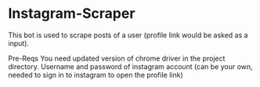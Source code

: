 # Instagram-Scraper

This bot is used to scrape posts of a user (profile link would be asked as a input).

Pre-Reqs
You need updated version of chrome driver in the project directory.
Username and password of instagram account (can be your own, needed to sign in to instagram to open the profile link)
